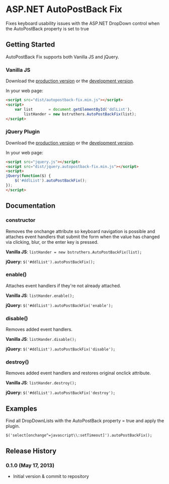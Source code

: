 # ASP.NET AutoPostBack Fix

Fixes keyboard usability issues with the ASP.NET DropDown control when the AutoPostBack property is set to true

## Getting Started

AutoPostBack Fix supports both Vanilla JS and jQuery.

### Vanilla JS
Download the [production version][vanilla-min] or the [development version][vanilla-max].

[vanilla-min]: https://raw.github.com/bstruthers/AutoPostBack-Fix/master/dist/autopostback-fix.min.js
[vanilla-max]: https://raw.github.com/bstruthers/AutoPostBack-Fix/master/dist/autopostback-fix.js

In your web page:

```html
<script src="dist/autopostback-fix.min.js"></script>
<script>
    var list       = document.getElementById('ddlList'),
        listHander = new bstruthers.AutoPostBackFix(list);
</script>
```

### jQuery Plugin
Download the [production version][jquery-min] or the [development version][jquery-max].

[jquery-min]: https://raw.github.com/bstruthers/AutoPostBack-Fix/master/dist/jquery.autopostback-fix.min.js
[jquery-max]: https://raw.github.com/bstruthers/AutoPostBack-Fix/master/dist/jquery.autopostback-fix.js

In your web page:

```html
<script src="jquery.js"></script>
<script src="dist/jquery.autopostback-fix.min.js"></script>
<script>
jQuery(function($) {
    $('#ddlList').autoPostBackFix();
});
</script>
```

## Documentation

### constructor

Removes the onchange attribute so keyboard navigation is possible and attaches event handlers that submit the form when the value has changed via clicking, blur, or the enter key is pressed.

__Vanilla JS__: ```listHander = new bstruthers.AutoPostBackFix(list);```

__jQuery:__ ```$('#ddlList').autoPostBackFix();```

### enable()

Attaches event handlers if they're not already attached.

__Vanilla JS__: ```listHander.enable();```

__jQuery:__ ```$('#ddlList').autoPostBackFix('enable');```

### disable()

Removes added event handlers.

__Vanilla JS__: ```listHander.disable();```

__jQuery:__ ```$('#ddlList').autoPostBackFix('disable');```

### destroy()

Removes added event handlers and restores original onclick attribute.

__Vanilla JS__: ```listHander.destroy();```

__jQuery:__ ```$('#ddlList').autoPostBackFix('destroy');```

## Examples

Find all DropDownLists with the AutoPostBack property = true and apply the plugin.

```$('select[onchange^=javascript\\:setTimeout]').autoPostBackFix();```

## Release History

### 0.1.0 (May 17, 2013)

- Initial version & commit to repository
